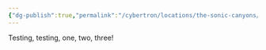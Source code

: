 ```yaml
---
{"dg-publish":true,"permalink":"/cybertron/locations/the-sonic-canyons/"}
---
```

  
Testing, testing, one, two, three! 
